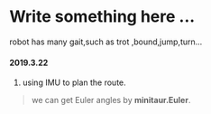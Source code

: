 # Write something here ...
robot has many gait,such as trot ,bound,jump,turn...

#### 2019.3.22
1. using IMU to plan the route.
> we can get Euler angles by __minitaur.Euler__.
